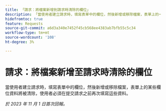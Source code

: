 ```yaml
---
title: 「請求：將檔案新增到請求時清除的欄位」
description: 「當使用者建立請求時，填寫表單中的欄位，然後新增或移除檔案，表單上的一些欄位資料將被清除，使用者必須在提交請求之前再次填寫。」
hidefromtoc: true
feature: Requests
source-git-commit: a6d3a340e7452f45cb568ee4383ab7bfb55c5c34
workflow-type: tm+mt
source-wordcount: '108'
ht-degree: 3%

---
```



# 請求：將檔案新增至請求時清除的欄位

當使用者建立請求時，填寫表單中的欄位，然後新增或移除檔案，表單上的某些欄位資料將被清除，使用者必須在提交請求之前再次填寫這些資料。

_於 2023 年 11 月 1 日首次回報。_
